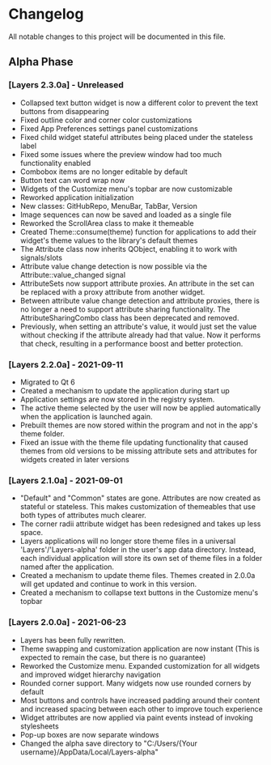 # Changelog
All notable changes to this project will be documented in this file.

## Alpha Phase

### [Layers 2.3.0a] - Unreleased
- Collapsed text button widget is now a different color to prevent the text buttons from disappearing 
- Fixed outline color and corner color customizations
- Fixed App Preferences settings panel customizations
- Fixed child widget stateful attributes being placed under the stateless label
- Fixed some issues where the preview window had too much functionality enabled
- Combobox items are no longer editable by default
- Button text can word wrap now
- Widgets of the Customize menu's topbar are now customizable
- Reworked application initialization
- New classes: GitHubRepo, MenuBar, TabBar, Version
- Image sequences can now be saved and loaded as a single file
- Reworked the ScrollArea class to make it themeable
- Created Theme::consume(theme) function for applications to add their widget's theme values to the library's default themes
- The Attribute class now inherits QObject, enabling it to work with signals/slots
- Attribute value change detection is now possible via the Attribute::value_changed signal
- AttributeSets now support attribute proxies.  An attribute in the set can be replaced with a proxy attribute from another widget.
- Between attribute value change detection and attribute proxies, there is no longer a need to support attribute sharing functionality. The AttributeSharingCombo class has been deprecated and removed.
- Previously, when setting an attribute's value, it would just set the value without checking if the attribute already had that value. Now it performs that check, resulting in a performance boost and better protection.

### [Layers 2.2.0a] - 2021-09-11
- Migrated to Qt 6
- Created a mechanism to update the application during start up
- Application settings are now stored in the registry system.
- The active theme selected by the user will now be applied automatically when the application is launched again.
- Prebuilt themes are now stored within the program and not in the app's theme folder.
- Fixed an issue with the theme file updating functionality that caused themes from old versions to be missing attribute sets and attributes for widgets created in later versions

### [Layers 2.1.0a] - 2021-09-01
- "Default" and "Common" states are gone. Attributes are now created as stateful or stateless. This makes customization of themeables that use both types of attributes much clearer.
- The corner radii attribute widget has been redesigned and takes up less space.
- Layers applications will no longer store theme files in a universal 'Layers'/'Layers-alpha' folder in the user's app data directory. Instead, each individual application will store its own set of theme files in a folder named after the application.
- Created a mechanism to update theme files. Themes created in 2.0.0a will get updated and continue to work in this version.
- Created a mechanism to collapse text buttons in the Customize menu's topbar

### [Layers 2.0.0a] - 2021-06-23
- Layers has been fully rewritten.
- Theme swapping and customization application are now instant (This is expected to remain the case, but there is no guarantee)
- Reworked the Customize menu. Expanded customization for all widgets and improved widget hierarchy navigation
- Rounded corner support. Many widgets now use rounded corners by default
- Most buttons and controls have increased padding around their content and increased spacing between each other to improve touch experience
- Widget attributes are now applied via paint events instead of invoking stylesheets
- Pop-up boxes are now separate windows
- Changed the alpha save directory to "C:/Users/{Your username}/AppData/Local/Layers-alpha" 